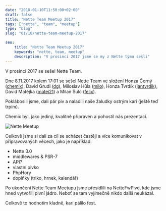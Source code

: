 ```yaml
---
date: "2018-01-10T11:50:00+02:00"
draft: false
title: "Nette Team Meetup 2017"
tags: ["nette", "team", "meetup"]
type: "blog"
slug: "01/10/nette-team-meetup-2017"

seo:
    title: "Nette Team Meetup 2017"
    keywords: "nette, team, meetup"
    description: "V prosinci 2017 jsme se my z Nette týmu sešli"
---
```


V prosinci 2017 se sešel Nette Team.

<!--more-->

Dne 8.11.2017 kolem 17:01 se sešel Nette Team ve složení Honza Černý ([chemix](https://github.com/chemix)), 
David Grudl ([dg](https://github.com/dg)), Miloslav Hůla ([milo](https://github.com/milo)), 
Honza Tvrdík ([jantvrdik](https://github.com/jantvrdik)), David Matějka ([matej21](https://github.com/matej21))
a Milan Šulc ([felix](https://github.com/felix)).

Poklábosili jsme, dali pár piv a naladili naše žaludky ostrým kari (ještě teď trpím).

Chemix byl, jako jediný, kvalitně připraven a pohostil nás prezentací.

![][1]

Celkově jsme si dali za cíl se scházet častěji a více komunikovat v připravovaných věcech, jako je například:

- Nette 3.0
- middlewares & PSR-7
- API?
- vlastní pivko
- PhpHory
- doplňky (triko, hrnek, kalendář)

Po ukončení Nette Team Meetupu jsme přesídlili na NetteFwPivo, kde jsme hned vytvořili pivní jádro. Neboť se tam vyjímečně nikdo další neukázal.

Celkově to hodnotím kladně, kari pálilo fest.

[1]: /misc/blog/2017/01/10/nette-meetup.jpg (Nette Meetup)
